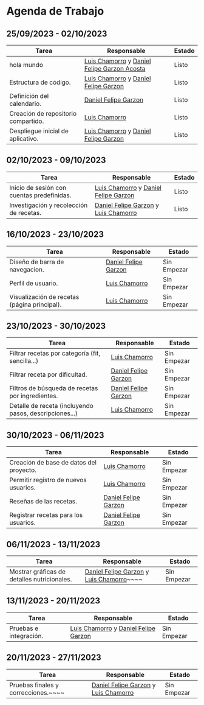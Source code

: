 # Agenda de Trabajo

## 25/09/2023 - 02/10/2023
| Tarea                              | Responsable                                          | Estado   |
|------------------------------------| --------------------------------------------------- | -------- |
| hola mundo                         | [Luis Chamorro](https://github.com/Luisfemocha) y [Daniel Felipe Garzon Acosta](https://github.com/Dgarzonac9) | Listo    |
| Estructura de código.              | [Luis Chamorro](https://github.com/Luisfemocha) y [Daniel Felipe Garzon](https://github.com/Dgarzonac9) | Listo    |
| Definición del calendario.         | [Daniel Felipe Garzon](https://github.com/Dgarzonac9) | Listo    |
| Creación de repositorio compartido. | [Luis Chamorro](https://github.com/Luisfemocha) | Listo    |
| Despliegue inicial de aplicativo.  | [Luis Chamorro](https://github.com/Luisfemocha) y [Daniel Felipe Garzon](https://github.com/Dgarzonac9) | Listo    |

## 02/10/2023 - 09/10/2023
| Tarea                                      | Responsable                                                                                             | Estado |
|--------------------------------------------|---------------------------------------------------------------------------------------------------------|--------|
| Inicio de sesión con cuentas predefinidas. | [Luis Chamorro](https://github.com/Luisfemocha) y [Daniel Felipe Garzon](https://github.com/Dgarzonac9) | Listo  |
| Investigación y recolección de recetas.    | [Daniel Felipe Garzon](https://github.com/Dgarzonac9) y [Luis Chamorro](https://github.com/Luisfemocha) | Listo  |

## 16/10/2023 - 23/10/2023
| Tarea                                        | Responsable                                         | Estado       |
|----------------------------------------------| -------------------------------------------------- | ------------ |
| Diseño de barra de navegacion.               | [Daniel Felipe Garzon](https://github.com/Dgarzonac9) | Sin Empezar  |
| Perfil de usuario.                           | [Luis Chamorro](https://github.com/Luisfemocha) | Sin Empezar  |
| Visualización de recetas (página principal). | [Luis Chamorro](https://github.com/Luisfemocha) | Sin Empezar  |

## 23/10/2023 - 30/10/2023
| Tarea                                                  | Responsable                                         | Estado       |
|--------------------------------------------------------| -------------------------------------------------- | ------------ |
| Filtrar recetas por categoría (fit, sencilla...)       | [Luis Chamorro](https://github.com/Luisfemocha) | Sin Empezar  |
| Filtrar receta por dificultad.                         | [Daniel Felipe Garzon](https://github.com/Dgarzonac9) | Sin Empezar  |
| Filtros de búsqueda de recetas por ingredientes.       | [Daniel Felipe Garzon](https://github.com/Dgarzonac9) | Sin Empezar  |
| Detalle de receta (incluyendo pasos, descripciones...) | [Luis Chamorro](https://github.com/Luisfemocha) | Sin Empezar  |

## 30/10/2023 - 06/11/2023
| Tarea                                   | Responsable                                          | Estado       |
|-----------------------------------------| --------------------------------------------------- | ------------ |
| Creación de base de datos del proyecto. | [Luis Chamorro](https://github.com/Luisfemocha) | Sin Empezar  |
| Permitir registro de nuevos usuarios.   | [Luis Chamorro](https://github.com/Luisfemocha) | Sin Empezar  |
| Reseñas de las recetas.                 | [Daniel Felipe Garzon](https://github.com/Dgarzonac9) | Sin Empezar  |
| Registrar recetas para los usuarios.    | [Daniel Felipe Garzon](https://github.com/Dgarzonac9) | Sin Empezar  |

## 06/11/2023 - 13/11/2023
| Tarea                                       | Responsable                                          | Estado       |
|---------------------------------------------| --------------------------------------------------- | ------------ |
| Mostrar gráficas de detalles nutricionales. | [Daniel Felipe Garzon](https://github.com/Dgarzonac9) y [Luis Chamorro](https://github.com/Luisfemocha)~~~~ | Sin Empezar  |

## 13/11/2023 - 20/11/2023
| Tarea                  | Responsable                                           | Estado       |
|------------------------| ---------------------------------------------------- | ------------ |
| Pruebas e integración. | [Luis Chamorro](https://github.com/Luisfemocha) y [Daniel Felipe Garzon](https://github.com/Dgarzonac9) | Sin Empezar  |

## 20/11/2023 - 27/11/2023
| Tarea                           | Responsable                                           | Estado       |
|---------------------------------| ---------------------------------------------------- | ------------ |
| Pruebas finales y correcciones.~~~~ | [Daniel Felipe Garzon](https://github.com/Dgarzonac9) y [Luis Chamorro](https://github.com/Luisfemocha) | Sin Empezar |
